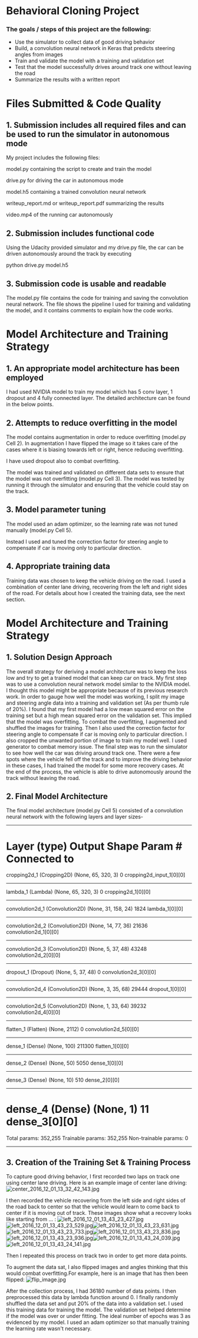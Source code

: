 
# Behavioral Cloning Project
### The goals / steps of this project are the following:
* Use the simulator to collect data of good driving behavior
* Build, a convolution neural network in Keras that predicts steering angles from images
* Train and validate the model with a training and validation set
* Test that the model successfully drives around track one without leaving the road
* Summarize the results with a written report

# Files Submitted & Code Quality
## 1. Submission includes all required files and can be used to run the simulator in autonomous mode
My project includes the following files:

model.py containing the script to create and train the model

drive.py for driving the car in autonomous mode

model.h5 containing a trained convolution neural network

writeup_report.md or writeup_report.pdf summarizing the results

video.mp4 of the running car autonomously

## 2. Submission includes functional code
Using the Udacity provided simulator and my drive.py file, the car can be driven autonomously around the track by executing

python drive.py model.h5

## 3. Submission code is usable and readable

The model.py file contains the code for training and saving the convolution neural network. The file shows the pipeline I used for training and validating the model, and it contains comments to explain how the code works.

# Model Architecture and Training Strategy

## 1. An appropriate model architecture has been employed

I had used NVIDIA model to train my model which has 5 conv layer, 1 dropout and 4 fully connected layer. The detailed architecture can be found in the below points. 

## 2. Attempts to reduce overfitting in the model

The model contains augmentation in order to reduce overfitting (model.py Cell 2). In augmentation I have flipped the image so it takes care of the cases where it is biasing towards left or right, hence reducing overfitting.

I have used dropout also to combat overfitting.

The model was trained and validated on different data sets to ensure that the model was not overfitting (model.py Cell 3). The model was tested by running it through the simulator and ensuring that the vehicle could stay on the track.

## 3. Model parameter tuning

The model used an adam optimizer, so the learning rate was not tuned manually (model.py Cell 5).

Instead I used and tuned the correction factor for steering angle to compensate if car is moving only to particular direction.

## 4. Appropriate training data

Training data was chosen to keep the vehicle driving on the road. I used a combination of center lane driving, recovering from the left and right sides of the road.
For details about how I created the training data, see the next section.

# Model Architecture and Training Strategy

## 1. Solution Design Approach
The overall strategy for deriving a model architecture was to keep the loss low and try to get a trained model that can keep car on track.
My first step was to use a convolution neural network model similar to the NVIDIA model. I thought this model might be appropriate because of its previous research work.
In order to gauge how well the model was working, I split my image and steering angle data into a training and validation set (As per thumb rule of 20%). I found that my first model had a low mean squared error on the training set but a high mean squared error on the validation set. This implied that the model was overfitting.
To combat the overfitting, I augmented and shuffled the images for training.
Then I also used the correction factor for steering angle to compensate if car is moving only to particular direction.
I also cropped the unwanted portion of image to train my model well.
I used generator to combat memory issue.
The final step was to run the simulator to see how well the car was driving around track one. There were a few spots where the vehicle fell off the track and to improve the driving behavior in these cases, I had trained the model for some more recovery cases.
At the end of the process, the vehicle is able to drive autonomously around the track without leaving the road.

## 2. Final Model Architecture
The final model architecture (model.py Cell 5) consisted of a convolution neural network with the following layers and layer sizes-
____________________________________________________________________________________________________
Layer (type)                     Output Shape          Param #     Connected to                     
====================================================================================================
cropping2d_1 (Cropping2D)        (None, 65, 320, 3)    0           cropping2d_input_1[0][0]         
____________________________________________________________________________________________________
lambda_1 (Lambda)                (None, 65, 320, 3)    0           cropping2d_1[0][0]               
____________________________________________________________________________________________________
convolution2d_1 (Convolution2D)  (None, 31, 158, 24)   1824        lambda_1[0][0]                   
____________________________________________________________________________________________________
convolution2d_2 (Convolution2D)  (None, 14, 77, 36)    21636       convolution2d_1[0][0]            
____________________________________________________________________________________________________
convolution2d_3 (Convolution2D)  (None, 5, 37, 48)     43248       convolution2d_2[0][0]            
____________________________________________________________________________________________________
dropout_1 (Dropout)              (None, 5, 37, 48)     0           convolution2d_3[0][0]            
____________________________________________________________________________________________________
convolution2d_4 (Convolution2D)  (None, 3, 35, 68)     29444       dropout_1[0][0]                  
____________________________________________________________________________________________________
convolution2d_5 (Convolution2D)  (None, 1, 33, 64)     39232       convolution2d_4[0][0]            
____________________________________________________________________________________________________
flatten_1 (Flatten)              (None, 2112)          0           convolution2d_5[0][0]            
____________________________________________________________________________________________________
dense_1 (Dense)                  (None, 100)           211300      flatten_1[0][0]                  
____________________________________________________________________________________________________
dense_2 (Dense)                  (None, 50)            5050        dense_1[0][0]                    
____________________________________________________________________________________________________
dense_3 (Dense)                  (None, 10)            510         dense_2[0][0]                    
____________________________________________________________________________________________________
dense_4 (Dense)                  (None, 1)             11          dense_3[0][0]                    
====================================================================================================
Total params: 352,255
Trainable params: 352,255
Non-trainable params: 0
____________________________________________________________________________________________________

## 3. Creation of the Training Set & Training Process
To capture good driving behavior, I first recorded two laps on track one using center lane driving. Here is an example image of center lane driving: ![center_2016_12_01_13_32_42_143.jpg](attachment:center_2016_12_01_13_32_42_143.jpg)

I then recorded the vehicle recovering from the left side and right sides of the road back to center so that the vehicle would learn to come back to center if it is moving out of track. These images show what a recovery looks like starting from ... : ![left_2016_12_01_13_43_23_427.jpg](attachment:left_2016_12_01_13_43_23_427.jpg)![left_2016_12_01_13_43_23_529.jpg](attachment:left_2016_12_01_13_43_23_529.jpg)![left_2016_12_01_13_43_23_631.jpg](attachment:left_2016_12_01_13_43_23_631.jpg)![left_2016_12_01_13_43_23_733.jpg](attachment:left_2016_12_01_13_43_23_733.jpg)![left_2016_12_01_13_43_23_836.jpg](attachment:left_2016_12_01_13_43_23_836.jpg)![left_2016_12_01_13_43_23_936.jpg](attachment:left_2016_12_01_13_43_23_936.jpg)![left_2016_12_01_13_43_24_039.jpg](attachment:left_2016_12_01_13_43_24_039.jpg)![left_2016_12_01_13_43_24_141.jpg](attachment:left_2016_12_01_13_43_24_141.jpg)

Then I repeated this process on track two in order to get more data points.

To augment the data sat, I also flipped images and angles thinking that this would combat overfitting.For example, here is an image that has then been flipped: ![flip_image.jpg](attachment:flip_image.jpg)

After the collection process, I had 36180 number of data points. I then preprocessed this data by lambda function around 0.
I finally randomly shuffled the data set and put 20% of the data into a validation set.
I used this training data for training the model. The validation set helped determine if the model was over or under fitting. The ideal number of epochs was 3 as evidenced by my model. I used an adam optimizer so that manually training the learning rate wasn't necessary.
